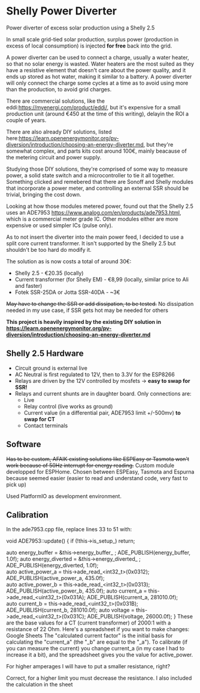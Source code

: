 # Shelly Power Diverter
Power diverter of excess solar production using a Shelly 2.5

In small scale grid-tied solar production, surplus power (production in excess of local consumption) is injected **for free** back into the grid. 

A power diverter can be used to connect a charge, usually a water heater, so that no solar energy is wasted. Water heaters are the most suited as they have a resistive element that doesn't care about the power quality, and it ends up stored as hot water, making it similar to a battery. A power diverter will only connect the charge some cycles at a time as to avoid using more than the production, to avoid grid charges.

There are commercial solutions, like the eddi:https://myenergi.com/product/eddi/, but it's expensive for a small production unit (around €450 at the time of this writing), delayin the ROI a couple of years.

There are also already DIY solutions, listed here:https://learn.openenergymonitor.org/pv-diversion/introduction/choosing-an-energy-diverter.md, but they're somewhat complex, and parts kits cost around 100€, mainly beacause of the metering circuit and power supply.

Studying those DIY solutions, they're comprised of some way to measure power, a solid state switch and a microcontroller to tie it all together. Something clicked and remebered that there are Sonoff and Shelly modules that incorporate a power meter, and controlling an external SSR should be trivial, bringing the cost down.

Looking at how those modules metered power, found out that the Shelly 2.5 uses an ADE7953 https://www.analog.com/en/products/ade7953.html, which is a commercial meter grade IC. Other modules either are more expensive or used simpler ICs (pulse only).

As to not insert the diverter into the main power feed, I decided to use a split core current transformer. It isn't supported by the Shelly 2.5 but shouldn't be too hard do modify it.

The solution as is now costs a total of around 30€:
* Shelly 2.5 - €20.35 (locally)
* Current transformer (for Shelly EM) - €8,99 (locally, similar price to Ali and faster)
* Fotek SSR-25DA or Jotta SSR-40DA - ~3€

~~May have to change the SSR or add dissipation, to be tested.~~ No dissipation needed in my use case, if SSR gets hot may be needed for others

**This project is heavily inspired by the existing DIY solution in https://learn.openenergymonitor.org/pv-diversion/introduction/choosing-an-energy-diverter.md**

## Shelly 2.5 Hardware
* Circuit ground is external live
* AC Neutral is first regulated to 12V, then to 3.3V for the ESP8266
* Relays are driven by the 12V controlled by mosfets -> **easy to swap for SSR!**
* Relays and current shunts are in daughter board. Only connections are:
  * Live
  * Relay control (live works as ground)
  * Current value (in a differential pair, ADE7953 limit +/-500mv) **to swap for CT**
  * Contact terminals

## Software
~~Has to be custom, AFAIK existing solutions like ESPEasy or Tasmota won't work because of 50Hz interrupt for energy reading.~~
Custom module developped for ESPHome. Chosen between ESPEasy, Tasmota and Espurna because seemed easier (easier to read and understand code, very fast to pick up)

Used PlatformIO as development environment.

## Calibration
In the ade7953.cpp file, replace lines 33 to 51 with:

void ADE7953::update() {
  if (!this->is_setup_)
    return;

  auto energy_buffer = &this->energy_buffer_ ;
  ADE_PUBLISH(energy_buffer, 1.0f);
  auto energy_diverted = &this->energy_diverted_ ;
  ADE_PUBLISH(energy_diverted, 1.0f);  
  auto active_power_a = this->ade_read_<int32_t>(0x0312);
  ADE_PUBLISH(active_power_a, 435.0f);    
  auto active_power_b = this->ade_read_<int32_t>(0x0313);
  ADE_PUBLISH(active_power_b, 435.0f);
  auto current_a = this->ade_read_<uint32_t>(0x031A);
  ADE_PUBLISH(current_a, 281010.0f);  
  auto current_b = this->ade_read_<uint32_t>(0x031B);
  ADE_PUBLISH(current_b, 281010.0f);
  auto voltage = this->ade_read_<uint32_t>(0x031C);
  ADE_PUBLISH(voltage, 26000.0f);
}
These are the base values ​​for a CT (current transformer) of 2000:1 with a resistance of 22 Ohm.
Here's a spreadsheet if you want to make changes: Google Sheets
The "calculated current factor" is the initial basis for calculating the "current_a" (the "_b" are equal to the "_a"). To calibrate (if you can measure the current) you change current_a (in my case I had to increase it a bit), and the spreadsheet gives you the value for active_power.

For higher amperages I will have to put a smaller resistance, right?

Correct, for a higher limit you must decrease the resistance. I also included the calculation in the sheet
